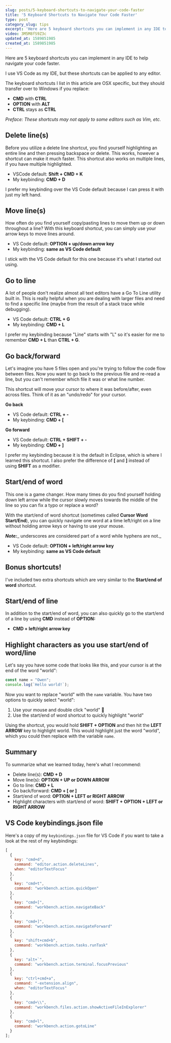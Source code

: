 ```yaml
---
slug: posts/5-keyboard-shortcuts-to-navigate-your-code-faster
title: '5 Keyboard Shortcuts to Navigate Your Code Faster'
type: post
category_slug: tips
excerpt: 'Here are 5 keyboard shortcuts you can implement in any IDE to help navigate your code faster.'
video: 3M5M8fS9Z3c
updated_at: 1589851985
created_at: 1589851985
---
```


Here are 5 keyboard shortcuts you can implement in any IDE to help navigate your code faster.

I use VS Code as my IDE, but these shortcuts can be applied to any editor.

The keyboard shortcuts I list in this article are OSX specific, but they should transfer over to Windows if you replace:

* **CMD** with **CTRL**
* **OPTION** with **ALT**
* **CTRL** stays as **CTRL**

_Preface: These shortcuts may not apply to some editors such as Vim, etc._

## Delete line(s)

Before you utilize a delete line shortcut, you find yourself highlighting an entire line and then pressing backspace or delete. This works, however a shortcut can make it much faster. This shortcut also works on multiple lines, if you have multiple highlighted.

* VSCode default: **Shift + CMD + K**
* My keybinding: **CMD + D**

I prefer my keybinding over the VS Code default because I can press it with just my left hand.

## Move line(s)

How often do you find yourself copy/pasting lines to move them up or down throughout a line? With this keyboard shortcut, you can simply use your arrow keys to move lines around.

* VS Code default: **OPTION + up/down arrow key**
* My keybinding: **same as VS Code default**

I stick with the VS Code default for this one because it's what I started out using.

## Go to line

A lot of people don't realize almost all text editors have a Go To Line utility built in. This is really helpful when you are dealing with larger files and need to find a specific line (maybe from the result of a stack trace while debugging).

* VS Code default: **CTRL + G**
* My keybinding: **CMD + L**

I prefer my keybinding because "Line" starts with "L" so it's easier for me to remember **CMD + L** than **CTRL + G**.

## Go back/forward

Let's imagine you have 5 files open and you're trying to follow the code flow between files. Now you want to go back to the previous file and re-read a line, but you can't remember which file it was or what line number.

This shortcut will move your cursor to where it was before/after, even across files. Think of it as an "undo/redo" for your cursor.

**Go back**

* VS Code default: **CTRL + -**
* My keybinding: **CMD + [**

**Go forward**

* VS Code default: **CTRL + SHIFT + -**
* My keybinding: **CMD + ]**

I prefer my keybinding because it is the default in Eclipse, which is where I learned this shortcut. I also prefer the difference of **[** and **]** instead of using **SHIFT** as a modifier.

## Start/end of word

This one is a game changer. How many times do you find yourself holding down left arrow while the cursor slowly moves towards the middle of the line so you can fix a typo or replace a word?

With the start/end of word shortcut (sometimes called **Cursor Word Start/End**), you can quickly navigate one word at a time left/right on a line without holding arrow keys or having to use your mouse.

**_Note:_**_ underscores are considered part of a word while hyphens are not._

* VS Code default: **OPTION + left/right arrow key**
* My keybinding: **same as VS Code default**

## Bonus shortcuts!

I've included two extra shortcuts which are very similar to the **Start/end of word** shortcut.

## Start/end of line

In addition to the start/end of word, you can also quickly go to the start/end of a line by using **CMD** instead of **OPTION:**

* **CMD + left/right arrow key**

## Highlight characters as you use start/end of word/line

Let's say you have some code that looks like this, and your cursor is at the end of the word "world":

```js
const name = "Owen";
console.log(`Hello world!`);
```

Now you want to replace "world" with the `name` variable. You have two options to quickly select "world":

1. Use your mouse and double click "world" 🤮
2. Use the start/end of word shortcut to quickly highlight "world"

Using the shortcut, you would hold **SHIFT + OPTION** and then hit the **LEFT ARROW** key to highlight world. This would highlight just the word "world", which you could then replace with the variable `name`.

## Summary

To summarize what we learned today, here's what I recommend:

* Delete line(s): **CMD + D**
* Move line(s): **OPTION + UP or DOWN ARROW**
* Go to line: **CMD + L**
* Go back/forward: **CMD + [ or ]**
* Start/end of word: **OPTION + LEFT or RIGHT ARROW**
* Highlight characters with start/end of word: **SHIFT + OPTION + LEFT or RIGHT ARROW**

## VS Code keybindings.json file

Here's a copy of my `keybindings.json` file for VS Code if you want to take a look at the rest of my keybindings:

```js
[
  {
    key: "cmd+d",
    command: "editor.action.deleteLines",
    when: "editorTextFocus"
  },
  {
    key: "cmd+t",
    command: "workbench.action.quickOpen"
  },
  {
    key: "cmd+[",
    command: "workbench.action.navigateBack"
  },
  {
    key: "cmd+]",
    command: "workbench.action.navigateForward"
  },
  {
    key: "shift+cmd+b",
    command: "workbench.action.tasks.runTask"
  },
  {
    key: "alt+`",
    command: "workbench.action.terminal.focusPrevious"
  },
  {
    key: "ctrl+cmd+a",
    command: "-extension.align",
    when: "editorTextFocus"
  },
  {
    key: "cmd+\\",
    command: "workbench.files.action.showActiveFileInExplorer"
  },
  {
    key: "cmd+l",
    command: "workbench.action.gotoLine"
  }
];
```